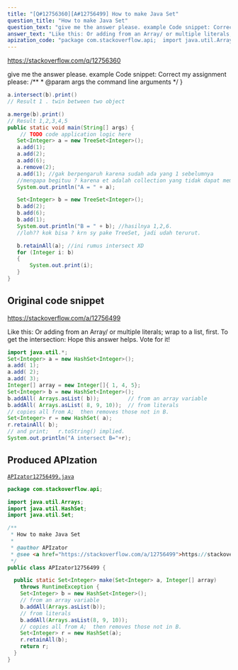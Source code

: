 ```yaml
---
title: "[Q#12756360][A#12756499] How to make Java Set"
question_title: "How to make Java Set"
question_text: "give me the answer please. example Code snippet: Correct my assignment please:     /**      * @param args the command line arguments      */ }"
answer_text: "Like this: Or adding from an Array/ or multiple literals;  wrap to a list, first. To get the intersection: Hope this answer helps. Vote for it!"
apization_code: "package com.stackoverflow.api;  import java.util.Arrays; import java.util.HashSet; import java.util.Set;  /**  * How to make Java Set  *  * @author APIzator  * @see <a href=\"https://stackoverflow.com/a/12756499\">https://stackoverflow.com/a/12756499</a>  */ public class APIzator12756499 {    public static Set<Integer> make(Set<Integer> a, Integer[] array)     throws RuntimeException {     Set<Integer> b = new HashSet<Integer>();     // from an array variable     b.addAll(Arrays.asList(b));     // from literals     b.addAll(Arrays.asList(8, 9, 10));     // copies all from A;  then removes those not in B.     Set<Integer> r = new HashSet(a);     r.retainAll(b);     return r;   } }"
---
```


https://stackoverflow.com/q/12756360

give me the answer please.
example
Code snippet:
Correct my assignment please:
    /**
     * @param args the command line arguments
     */
}


```java
a.intersect(b).print()
// Result 1 . twin between two object

a.merge(b).print()
// Result 1,2,3,4,5
public static void main(String[] args) {
    // TODO code application logic here
   Set<Integer> a = new TreeSet<Integer>();
   a.add(1);
   a.add(2);
   a.add(6);
   a.remove(2);
   a.add(1); //gak berpengaruh karena sudah ada yang 1 sebelumnya
   //mengapa begituu ? karena et adalah collection yang tidak dapat memiliki elemen kembar.
   System.out.println("A = " + a);

   Set<Integer> b = new TreeSet<Integer>();
   b.add(2);
   b.add(6);
   b.add(1);
   System.out.println("B = " + b); //hasilnya 1,2,6.
   //loh?? kok bisa ? krn sy pake TreeSet, jadi udah terurut.

   b.retainAll(a); //ini rumus intersect XD
   for (Integer i: b)
   {
       System.out.print(i);
   }
}
```


## Original code snippet

https://stackoverflow.com/a/12756499

Like this:
Or adding from an Array/ or multiple literals;  wrap to a list, first.
To get the intersection:
Hope this answer helps. Vote for it!

```java
import java.util.*;
Set<Integer> a = new HashSet<Integer>();
a.add( 1);
a.add( 2);
a.add( 3);
Integer[] array = new Integer[]{ 1, 4, 5};
Set<Integer> b = new HashSet<Integer>();
b.addAll( Arrays.asList( b));         // from an array variable
b.addAll( Arrays.asList( 8, 9, 10));  // from literals
// copies all from A;  then removes those not in B.
Set<Integer> r = new HashSet( a);
r.retainAll( b);
// and print;   r.toString() implied.
System.out.println("A intersect B="+r);
```

## Produced APIzation

[`APIzator12756499.java`](https://github.com/pasqualesalza/apization-temp-data/raw/master/apizations/java/APIzator12756499.java)

```java
package com.stackoverflow.api;

import java.util.Arrays;
import java.util.HashSet;
import java.util.Set;

/**
 * How to make Java Set
 *
 * @author APIzator
 * @see <a href="https://stackoverflow.com/a/12756499">https://stackoverflow.com/a/12756499</a>
 */
public class APIzator12756499 {

  public static Set<Integer> make(Set<Integer> a, Integer[] array)
    throws RuntimeException {
    Set<Integer> b = new HashSet<Integer>();
    // from an array variable
    b.addAll(Arrays.asList(b));
    // from literals
    b.addAll(Arrays.asList(8, 9, 10));
    // copies all from A;  then removes those not in B.
    Set<Integer> r = new HashSet(a);
    r.retainAll(b);
    return r;
  }
}

```